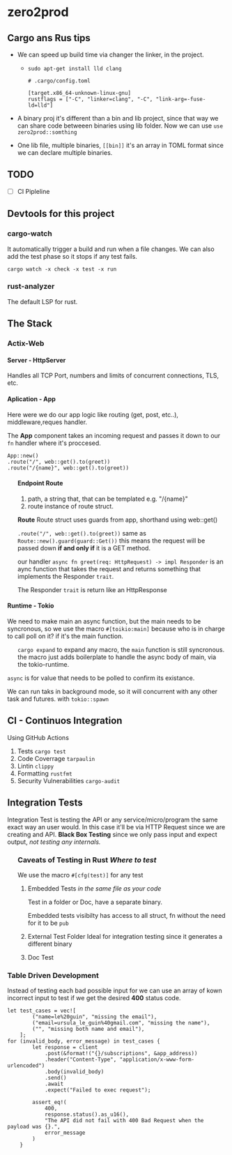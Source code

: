 # zero2prod

## Cargo ans Rus tips

- We can speed up build time via changer the linker, in the project.

  - `sudo apt-get install lld clang`
  <ul>

  ```
  # .cargo/config.toml

  [target.x86_64-unknown-linux-gnu]
  rustflags = ["-C", "linker=clang", "-C", "link-arg=-fuse-ld=lld"]

  ```

  </ul>

- A binary proj it's different than a bin and lib project, since that way we can share code betweeen binaries using lib folder. Now we can use `use zero2prod::somthing`
- One lib file, multiple binaries, `[[bin]]` it's an array in TOML format since we can declare multiple binaries.

## TODO

- [ ] CI Pipleline

## Devtools for this project

### cargo-watch

It automatically trigger a build and run when a file changes. We can also add the test phase so it stops if any test fails.

`cargo watch -x check -x test -x run`

### rust-analyzer

The default LSP for rust.

## The Stack

### Actix-Web

#### **Server - HttpServer**

Handles all TCP Port, numbers and limits of concurrent connections, TLS, etc.

#### **Aplication - App**

Here were we do our app logic like routing (get, post, etc..), middleware,reques handler.

The **App** component takes an incoming request and passes it down to our `fn` handler where it's proccesed.

```
App::new()
.route("/", web::get().to(greet))
.route("/{name}", web::get().to(greet))
```

<ul>

#### Endpoint Route

1. path, a string that, that can be templated e.g. "/{name}"
2. route instance of route struct.

**Route**
Route struct uses guards from app, shorthand using web::get()

`.route("/", web::get().to(greet))` same as `Route::new().guard(guard::Get())` this means the request will be passed down **if and only if** it is a GET method.

our handler `async fn greet(req: HttpRequest) -> impl Responder` is an aync function that takes the request and returns something that implements the Responder `trait`.

The Responder `trait` is return like an HttpResponse

</ul>

#### **Runtime - Tokio**

We need to make main an async function, but the main needs to be syncronous, so we use the macro `#[toikio:main]` because who is in charge to call poll on it? if it's the main function.

<ul>

`cargo expand` to expand any macro, the `main` function is still syncronous. the macro just adds boilerplate to handle the async body of main, via the tokio-runtime.

</ul>

`async` is for value that needs to be polled to confirm its existance.

We can run taks in background mode, so it will concurrent with any other task and futures. with `tokio::spawn`

## CI - Continuos Integration

Using GitHub Actions

1. Tests `cargo test`
2. Code Coverrage `tarpaulin`
3. Lintin `clippy`
4. Formatting `rustfmt`
5. Security Vulnerabilities `cargo-audit`

## Integration Tests

Integration Test is testing the API or any service/micro/program the same exact way an user would. In this case it'll be via HTTP Request since we are creating and API. **Black Box Testing** since we only pass input and expect output, _not testing any internals._

<ul>

### Caveats of Testing in Rust _Where to test_

We use the macro `#[cfg(test)]` for any test

1. Embedded Tests _in the same file as your code_

   Test in a folder or Doc, have a separate binary.

   Embedded tests visibilty has access to all struct, fn without the need for it to be `pub`

2. External Test Folder
   Ideal for integration testing since it generates a different binary
3. Doc Test
</ul>

### Table Driven Development

Instead of testing each bad possible input for we can use an array of kown incorrect input to test if we get the desired **400** status code.

```
let test_cases = vec![
        ("name=le%20guin", "missing the email"),
        ("email=ursula_le_guin%40gmail.com", "missing the name"),
        ("", "missing both name and email"),
    ];
for (invalid_body, error_message) in test_cases {
        let response = client
            .post(&format!("{}/subscriptions", &app_address))
            .header("Content-Type", "application/x-www-form-urlencoded")
            .body(invalid_body)
            .send()
            .await
            .expect("Failed to exec request");

        assert_eq!(
            400,
            response.status().as_u16(),
            "The API did not fail with 400 Bad Request when the payload was {}.",
            error_message
        )
    }
```
